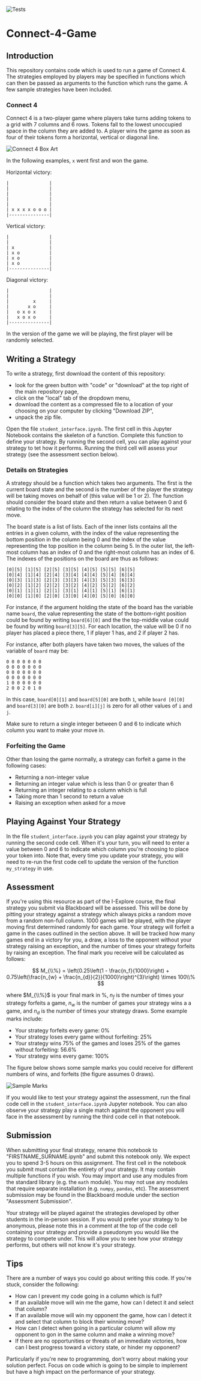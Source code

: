 ![Tests](https://github.com/coolernato/Connect-4-Game/workflows/Tests/badge.svg)

# Connect-4-Game

## Introduction

This repository contains code which is used to run a game of Connect 4. The strategies employed by players may be specified in functions which can then be passed as arguments to the function which runs the game. A few sample strategies have been included.

### Connect 4

Connect 4 is a two-player game where players take turns adding tokens to a grid with 7 columns and 6 rows. Tokens fall to the lowest unoccupied space in the column they are added to. A player wins the game as soon as four of their tokens form a horizontal, vertical or diagonal line.

![Connect 4 Box Art](https://github.com/coolernato/Connect-4-Game/blob/master/readme_resources/connect4_box.jpg?raw=true)

In the following examples, ```x``` went first and won the game.

Horizontal victory:

```
|               |
|               |
|               |
|               |
|               |
| x x x x o o o |
|---------------|
```

Vertical victory:

```
|               |
|               |
| x             |
| x o           |
| x o           |
| x o           |
|---------------|
```

Diagonal victory:

```
|               |
|               |
|         x     |
|       x o     |
|   o x o x     |
|   x o x o     |
|---------------|
```

In the version of the game we will be playing, the first player will be randomly selected.

## Writing a Strategy

To write a strategy, first download the content of this repository:
* look for the green button with "code" or "download" at the top right of the main repository page,
* click on the "local" tab of the dropdown menu,
* download the content as a compressed file to a location of your choosing on your computer by clicking "Download ZIP",
* unpack the zip file.

Open the file ```student_interface.ipynb```. The first cell in this Jupyter Notebook contains the skeleton of a function. Complete this function to define your strategy. By running the second cell, you can play against your strategy to tet how it performs. Running the third cell will assess your strategy (see the assessment section below).

### Details on Strategies

A strategy should be a function which takes two arguments. The first is the current board state and the second is the number of the player the strategy will be taking moves on behalf of (this value will be 1 or 2). The function should consider the board state and then return a value between 0 and 6 relating to the index of the column the strategy has selected for its next move.

The board state is a list of lists. Each of the inner lists contains all the entries in a given column, with the index of the value representing the bottom position in the column being 0 and the index of the value representing the top position in the column being 5. In the outer list, the left-most column has an index of 0 and the right-most column has an index of 6. The indexes of the positions on the board are thus as follows:

```
[0][5] [1][5] [2][5] [3][5] [4][5] [5][5] [6][5] 
[0][4] [1][4] [2][4] [3][4] [4][4] [5][4] [6][4] 
[0][3] [1][3] [2][3] [3][3] [4][3] [5][3] [6][3] 
[0][2] [1][2] [2][2] [3][2] [4][2] [5][2] [6][2] 
[0][1] [1][1] [2][1] [3][1] [4][1] [5][1] [6][1] 
[0][0] [1][0] [2][0] [3][0] [4][0] [5][0] [6][0] 
```

For instance, if the argument holding the state of the board has the variable name ```board```, the value representing the state of the bottom-right position could be found by writing ```board[6][0]``` and the the top-middle value could be found by writing ```board[3][5]```. For each location, the value will be 0 if no player has placed a piece there, 1 if player 1 has, and 2 if player 2 has.

For instance, after both players have taken two moves, the values of the variable of ```board``` may be:

```
0 0 0 0 0 0 0
0 0 0 0 0 0 0
0 0 0 0 0 0 0
0 0 0 0 0 0 0
1 0 0 0 0 0 0
2 0 0 2 0 1 0
```

In this case, ```board[0][1]``` and ```board[5][0]``` are both ```1```, while ```board [0][0]``` and ```board[3][0]``` are both ```2```. ```board[i][j]``` is zero for all other values of ```i``` and ```j```.

Make sure to return a single integer between 0 and 6 to indicate which column you want to make your move in.

### Forfeiting the Game

Other than losing the game normally, a strategy can forfeit a game in the following cases:

* Returning a non-integer value
* Returning an integer value which is less than 0 or greater than 6
* Returning an integer relating to a column which is full
* Taking more than 1 second to return a value
* Raising an exception when asked for a move

## Playing Against Your Strategy

In the file ```student_interface.ipynb``` you can play against your strategy by running the second code cell. When it's your turn, you will need to enter a value between 0 and 6 to indicate which column you're choosing to place your token into. Note that, every time you update your strategy, you will need to re-run the first code cell to update the version of the function ```my_strategy``` in use.


## Assessment

If you're using this resource as part of the I-Explore course, the final strategy you submit via Blackboard will be assessed. This will be done by pitting your strategy against a strategy which always picks a random move from a random non-full column. 1000 games will be played, with the player moving first determined randomly for each game. Your strategy will forfeit a game in the cases outlined in the section above. It will be tracked how many games end in a victory for you, a draw, a loss to the opponent without your strategy raising an exception, and the number of times your strategy forfeits by raising an exception. The final mark you receive will be calculated as follows:

$$ M_{\\%} = \left(0.25\left(1 - \frac{n_f}{1000}\right) + 0.75\left(\frac{n_{w} + \frac{n_{d}}{2}}{1000}\right)^{3}\right) \times 100\\% $$

where $M_{\\%}$ is your final mark in %, $n_{f}$ is the number of times your strategy forfeits a game, $n_{w}$ is the number of games your strategy wins a a game, and $n_{d}$ is the number of times your strategy draws. Some example marks include:

* Your strategy forfeits every game: 0%
* Your strategy loses every game without forfeiting: 25%
* Your strategy wins 75% of the games and loses 25% of the games without forfeiting: 56.6%
* Your strategy wins every game: 100%

The figure below shows some sample marks you could receive for different numbers of wins, and forfeits (the figure assumes 0 draws).

![Sample Marks](https://github.com/coolernato/Connect-4-Game/blob/master/readme_resources/marks_example_plot.png?raw=true)

If you would like to test your strategy against the assessment, run the final code cell in the ```student_interface.ipynb``` Jupyter notebook. You can also observe your strategy play a single match against the opponent you will face in the assessment by running the third code cell in that notebook. 

## Submission

When submitting your final strategy, rename this notebook to "FIRSTNAME_SURNAME.ipynb" and submit this notebook only. We expect you to spend 3-5 hours on this assignment. The first cell in the notebook you submit must contain the entirety of your strategy. It may contain multiple functions if you wish. You may import and use any modules from the standard library (e.g. the ```math``` module). You may not use any modules that require separate installation (e.g. ```numpy```, ```pandas```, etc). The assessment submission may be found in the Blackboard module under the section "Assessment Submission".

Your strategy will be played against the strategies developed by other students in the in-person session. If you would prefer your strategy to be anonymous, please note this in a comment at the top of the code cell containing your strategy and provide a pseudonym you would like the strategy to compete under. This will allow you to see how your strategy performs, but others will not know it's your strategy.

## Tips

There are a number of ways you could go about writing this code. If you're stuck, consider the following:

* How can I prevent my code going in a column which is full?
* If an available move will win me the game, how can I detect it and select that column?
* If an available move will win my opponent the game, how can I detect it and select that column to block their winning move?
* How can I detect when going in a particular column will allow my opponent to gon in the same column and make a winning move?
* If there are no opportunities or threats of an immediate victories, how can I best progress toward a victory state, or hinder my opponent?

Particularly if you're new to programming, don't worry about making your solution perfect. Focus on code which is going to be simple to implement but have a high impact on the performance of your strategy.
